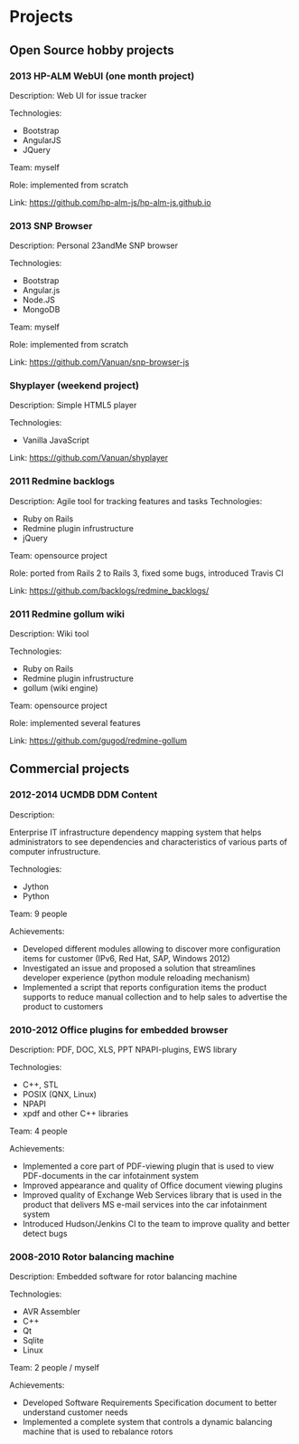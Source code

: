 # Projects

## Open Source hobby projects

### 2013 HP-ALM WebUI (one month project)

Description: Web UI for issue tracker

Technologies:

* Bootstrap
* AngularJS
* JQuery

Team: myself

Role: implemented from scratch

Link: https://github.com/hp-alm-js/hp-alm-js.github.io

### 2013 SNP Browser

Description: Personal 23andMe SNP browser

Technologies:

* Bootstrap
* Angular.js
* Node.JS
* MongoDB

Team: myself

Role: implemented from scratch

Link: https://github.com/Vanuan/snp-browser-js

### Shyplayer (weekend project)

Description: Simple HTML5 player

Technologies:

* Vanilla JavaScript

Link: https://github.com/Vanuan/shyplayer

### 2011 Redmine backlogs

Description: Agile tool for tracking features and tasks
Technologies:

* Ruby on Rails
* Redmine plugin infrustructure
* jQuery

Team: opensource project

Role: ported from Rails 2 to Rails 3, fixed some bugs, introduced Travis CI

Link: https://github.com/backlogs/redmine_backlogs/

### 2011 Redmine gollum wiki

Description: Wiki tool

Technologies:

* Ruby on Rails
* Redmine plugin infrustructure
* gollum (wiki engine)

Team: opensource project

Role: implemented several features

Link: https://github.com/gugod/redmine-gollum



## Commercial projects

### 2012-2014 UCMDB DDM Content

Description:

Enterprise IT infrastructure dependency mapping system that helps administrators to see dependencies and characteristics of various parts of computer infrustructure.

Technologies:

* Jython
* Python

Team: 9 people

Achievements:

* Developed different modules allowing to discover more configuration items for customer (IPv6, Red Hat, SAP, Windows 2012)
* Investigated an issue and proposed a solution that streamlines developer experience (python module reloading mechanism)
* Implemented a script that reports configuration items the product supports to reduce manual collection and to help sales to advertise the product to customers


### 2010-2012 Office plugins for embedded browser

Description: PDF, DOC, XLS, PPT NPAPI-plugins, EWS library

Technologies:

* C++, STL
* POSIX (QNX, Linux)
* NPAPI
* xpdf and other C++ libraries

Team: 4 people

Achievements:

* Implemented a core part of PDF-viewing plugin that is used to view PDF-documents in the car infotainment system
* Improved appearance and quality of Office document viewing plugins
* Improved quality of Exchange Web Services library that is used in the product that delivers MS e-mail services into the car infotainment system
* Introduced Hudson/Jenkins CI to the team to improve quality and better detect bugs


### 2008-2010 Rotor balancing machine

Description: Embedded software for rotor balancing machine

Technologies:

* AVR Assembler
* C++
* Qt
* Sqlite
* Linux

Team: 2 people / myself

Achievements:

* Developed Software Requirements Specification document to better understand customer needs
* Implemented a complete system that controls a dynamic balancing machine that is used to rebalance rotors


